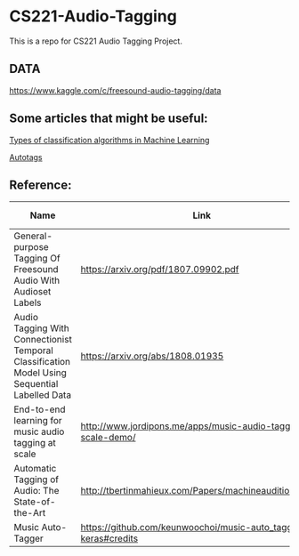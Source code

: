 # CS221-Audio-Tagging
This is a repo for CS221 Audio Tagging Project.


## DATA
https://www.kaggle.com/c/freesound-audio-tagging/data


## Some articles that might be useful:

[Types of classification algorithms in Machine Learning](https://medium.com/@sifium/machine-learning-types-of-classification-9497bd4f2e14)

[Autotags](http://www-labs.iro.umontreal.ca/~pift6080/H09/documents/autotags.pdf)


## Reference:

Name        | Link | With Paper          | With Code     | Methods Used |
------------|--------|------------------|-----------------------|--------|
General-purpose Tagging Of Freesound Audio With Audioset Labels | https://arxiv.org/pdf/1807.09902.pdf | Yes   | No   | CNN |
Audio Tagging With Connectionist Temporal Classification Model Using Sequential Labelled Data | https://arxiv.org/abs/1808.01935 | Yes | No | CRNN, CTC |
End-to-end learning for music audio tagging at scale | http://www.jordipons.me/apps/music-audio-tagging-at-scale-demo/ | Yes | Yes | CNN | 
Automatic Tagging of Audio: The State-of-the-Art | http://tbertinmahieux.com/Papers/machineaudition10.pdf | Yes | No | SVM, Boosting, Gaussian mixture, HGMM
Music Auto-Tagger | https://github.com/keunwoochoi/music-auto_tagging-keras#credits | Yes | Yes | CNN, CRNN
